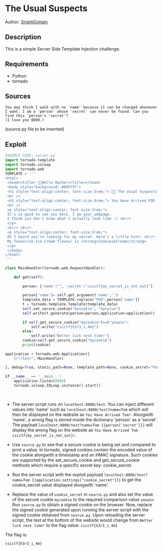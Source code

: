 # The Usual Suspects

Author: [SrishtiGohain](https:github.com/SrishtiGohain)

## Description

This is a simple Server Side Template Injection challenge.

## Requirements

- Python
- tornado

## Sources

```
You may think I walk with no 'name' because it can be changed whenever I want. I am a 'person' whose 'secret' can never be found. Can you find this 'person's 'secret'?
(I love you 8000.)
```
(source.py file to be inserted)

## Exploit

```python
#SOURCE CODE: server.py
import tornado.template
import tornado.ioloop
import tornado.web
TEMPLATE = '''
<html>
 <head><title> 🐱‍👤Hello Hacker</title></head>
 <body style="background: #00FFFF">
 <h1 style="text-align:center; font-size:5rem;"> 🐱‍👤 The Usual Suspects 🐱‍👤 </h1>
 <br />
 <h2 style="text-align:center; font-size:4rem;"> You Have Arrived FOO ! </h2>
 <br />
 <p style="text-align:center; font-size:2rem;"> 
 It's so good to see you here. I am your webpage. 
 I think you don't know what I actually look like :) <br/>
 </p>
 <br/> <br/>
 <p style="text-align:center; font-size:2rem;">
 Oh I heard you're looking for my secret. Here's a little hint: <br/>
 My favourite Ice Cream flavour is <strong>Cookies&Cream</strong>
 </p>
 </body>
</html>
'''

class MainHandler(tornado.web.RequestHandler):
 
    def get(self):
    
        person= {'name':"", 'secret':"csictf{my_secret_is_not_out}"}
        
        person['name']= self.get_argument('name','')
        template_data = TEMPLATE.replace("FOO",person['name'])
        t = tornado.template.Template(template_data)
        self.set_secure_cookie("mycookie", "myvalue")
        self.write(t.generate(person=person,application=application))
        
        if self.get_secure_cookie("mycookie")==b"youwin":
            self.write("csictf{h3r3_i_4m}")
        else:
            self.write("Better luck next time!")
        cookie=self.get_secure_cookie("mycookie")
        print(cookie)
        
application = tornado.web.Application([
    (r"/test", MainHandler)
    
], debug=True, static_path=None, template_path=None, cookie_secret="Password")
 
if __name__ == '__main__':
    application.listen(8000)
    tornado.ioloop.IOLoop.instance().start()
```
<br />

- The server script  runs on ```localhost:8000/test```. You can inject different values into 'name' such as ```localhost:8000/test?name=Tom``` which will then be displayed
  on the website as ```You Have Arrived Tom!```. Alongwith 'name', a wrong flag is stored inside the dictionary 'person' as a 'secret'.
  The payload ```localhost:8000/test?name=Tom {{person['secret']}}``` will display the wrong flag on the website as ```You Have Arrived Tom csictf{my_secret_is_not_out}!```.
 
- Use ```source.py``` to see that a secure cookie is being set and compared to print a <REDACTED> value. In tornado, signed cookies contain the encoded value of the cookie
  alongwith a timestamp and an HMAC signature. Such cookies are supported by the set_secure_cookie and get_secure_cookie methods which require a specific secret key:
  cookie_secret.

- Run the server script with the exploit payload ```localhost:8000/test?name=Tom {{application.settings["cookie_secret"]}}``` to get the cookie_secret value displayed
  alongwith 'name'.
  
- Replace the value of ```cookie_secret``` in ```source.py``` and also set the value of the secure cookie ```mycookie``` to the  required comparison value ```youwin```.
  Run ```source.py``` to obtain a signed cookie on the browser. Now, replace the signed cookie generated upon running the server script with the signed cookie obtained from
  ```source.py```. Upon reloading the server script, the text at the bottom of the website would change from ```Better luck next time!``` to the flag value:
  ```csictf{h3r3_i_4m}```


The flag is:
```
csictf{h3r3_i_4m}
```
